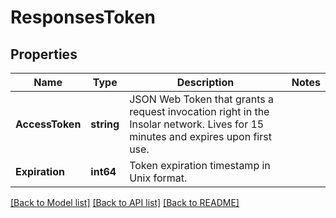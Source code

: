 # ResponsesToken

## Properties

Name | Type | Description | Notes
------------ | ------------- | ------------- | -------------
**AccessToken** | **string** | JSON Web Token that grants a request invocation right in the Insolar network. Lives for 15 minutes and expires upon first use. | 
**Expiration** | **int64** | Token expiration timestamp in Unix format. | 

[[Back to Model list]](../README.md#documentation-for-models) [[Back to API list]](../README.md#documentation-for-api-endpoints) [[Back to README]](../README.md)


